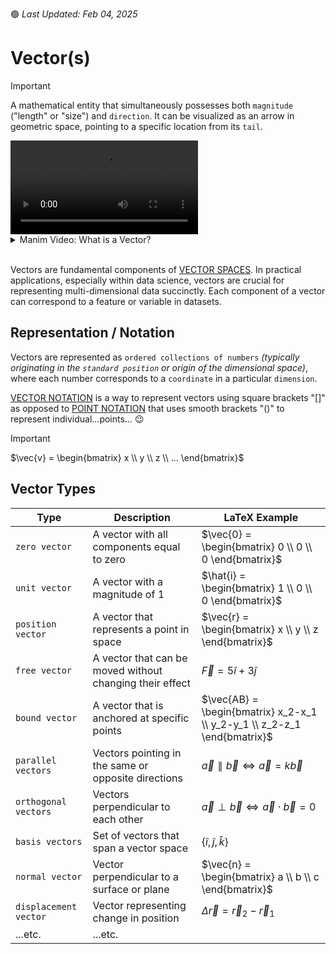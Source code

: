 🟢 _Last Updated: Feb 04, 2025_
# Vector(s)

> [!IMPORTANT]
>
> A mathematical entity that simultaneously possesses both `magnitude` ("length" or "size") and `direction`. It can be visualized as an arrow in geometric space, pointing to a specific location from its `tail`.  

<video controls>
  <source src="../../../../manim/001_2-11-25_what-is-a-vector/exports/videos/what-is-a-vector/720p30/WhatIsAVector.mp4" type="video/mp4">
</video>

<details>
    <summary>
        Manim Video: What is a Vector?
    </summary>  

> Last Updated: _`February 12, 2025`_    
> Manim Knowledge: _`Manim Super Noob`_
</details>

</br>

Vectors are fundamental components of [VECTOR SPACES](./vector-spaces/vector-space.md). In practical applications, especially within data science, vectors are crucial for representing multi-dimensional data succinctly. Each component of a vector can correspond to a feature or variable in datasets.

## Representation / Notation

Vectors are represented as `ordered collections of numbers` _(typically originating in the `standard position` or origin of the dimensional space)_, where each number corresponds to a `coordinate` in a particular `dimension`. 

[VECTOR NOTATION](./notation.md) is a way to represent vectors using square brackets "[]" as opposed to [POINT NOTATION](./notation.md) that uses smooth brackets "()" to represent individual...points... 😉

> [!IMPORTANT]
>
> $\vec{v} = \begin{bmatrix} x \\ y \\ z \\ ...  \end{bmatrix}$

## Vector Types

| Type | Description | LaTeX Example |
| --- | --- | --- |
| `zero vector` | A vector with all components equal to zero | $\vec{0} = \begin{bmatrix} 0 \\ 0 \\ 0 \end{bmatrix}$ |
| `unit vector` | A vector with a magnitude of 1 | $\hat{i} = \begin{bmatrix} 1 \\ 0 \\ 0 \end{bmatrix}$ |
| `position vector` | A vector that represents a point in space | $\vec{r} = \begin{bmatrix} x \\ y \\ z \end{bmatrix}$ |
| `free vector` | A vector that can be moved without changing their effect | $\vec{F} = 5\hat{i} + 3\hat{j}$ |
| `bound vector` | A vector that is anchored at specific points | $\vec{AB} = \begin{bmatrix} x_2-x_1 \\ y_2-y_1 \\ z_2-z_1 \end{bmatrix}$ |
| `parallel vectors` | Vectors pointing in the same or opposite directions | $\vec{a} \parallel \vec{b} \iff \vec{a} = k\vec{b}$ |
| `orthogonal vectors` | Vectors perpendicular to each other | $\vec{a} \perp \vec{b} \iff \vec{a} \cdot \vec{b} = 0$ |
| `basis vectors` | Set of vectors that span a vector space | $\{\hat{i}, \hat{j}, \hat{k}\}$ |
| `normal vector` | Vector perpendicular to a surface or plane | $\vec{n} = \begin{bmatrix} a \\ b \\ c \end{bmatrix}$ |
| `displacement vector` | Vector representing change in position | $\Delta\vec{r} = \vec{r}_2 - \vec{r}_1$ |
| ...etc. | ...etc.     |